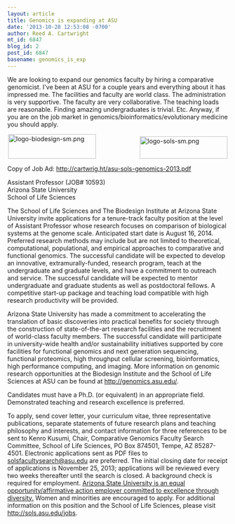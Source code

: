 ```yaml
---
layout: article
title: Genomics is expanding at ASU
date: '2013-10-28 12:53:08 -0700'
author: Reed A. Cartwright
mt_id: 6847
blog_id: 2
post_id: 6847
basename: genomics_is_exp
---
```

We are looking to expand our genomics faculty by hiring a comparative genomicist. I've been at ASU for a couple years and everything about it has impressed me. The facilities and faculty are world class. The administration is very supportive. The faculty are very collaborative. The teaching loads are reasonable. Finding amazing undergraduates is trivial. Etc. Anyway, if you are on the job market in genomics/bioinformatics/evolutionary medicine you should apply.


<div style="margin-left:auto; margin-right:auto; width:500px; margin-top: 1em; margin-bottom: 1em">
<img alt="logo-biodesign-sm.png" src="/PT/uploads/2013/logo-biodesign-sm.png" width="200" height="56" style="margin-left: 0px; margin-right: 100px" /><img alt="logo-sols-sm.png" src="/PT/uploads/2013/logo-sols-sm.png" width="200" height="51" style="margin-left: 0px; margin-right: 0px" />
</div>


Copy of Job Ad: http://cartwrig.ht/asu-sols-genomics-2013.pdf

Assistant Professor (JOB# 10593)<br />
Arizona State University<br />
School of Life Sciences<br />

The School of Life Sciences and The Biodesign Institute at Arizona State University invite applications for a tenure-track faculty position at the level of Assistant Professor whose research focuses on comparison of biological systems at the genome scale.  Anticipated start date is August 16, 2014.  Preferred research methods may include but are not limited to theoretical, computational, populational, and empirical approaches to comparative and functional genomics. The successful candidate will be expected to develop an innovative, extramurally-funded, research program, teach at the undergraduate and graduate levels, and have a commitment to outreach and service. The successful candidate will be expected to mentor undergraduate and graduate students as well as postdoctoral fellows. A competitive start-up package and teaching load compatible with high research productivity will be provided. 

Arizona State University has made a commitment to accelerating the translation of basic discoveries into practical benefits for society through the construction of state-of-the-art research facilities and the recruitment of world-class faculty members. The successful candidate will participate in university-wide health and/or sustainability initiatives supported by core facilities for functional genomics and next generation sequencing, functional proteomics, high throughput cellular screening, bioinformatics, high performance computing, and imaging. More information on genomic research opportunities at the Biodesign Institute and the School of Life Sciences at ASU can be found at http://genomics.asu.edu/.

Candidates must have a Ph.D. (or equivalent) in an appropriate field. Demonstrated teaching and research excellence is preferred. 

To apply, send cover letter, your curriculum vitae, three representative publications, separate statements of future research plans and teaching philosophy and interests, and contact information for three references to be sent to Kenro Kusumi, Chair, Comparative Genomics Faculty Search Committee, School of Life Sciences, PO Box 874501, Tempe, AZ 85287-4501. Electronic applications sent as PDF files to solsfacultysearch@asu.edu are preferred. The initial closing date for receipt of applications is November 25, 2013; applications will be reviewed every two weeks thereafter until the search is closed. A background check is required for employment. [Arizona State University is an equal opportunity/affirmative action employer committed to excellence through diversity.](http://www.asu.edu/titleIX/) Women and minorities are encouraged to apply. For additional information on this position and the School of Life Sciences, please visit http://sols.asu.edu/jobs.
